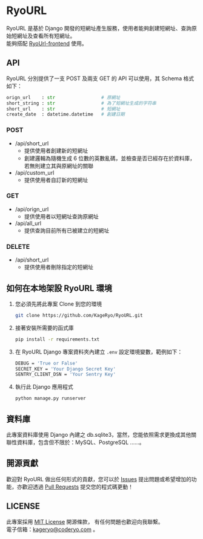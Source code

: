 # RyoURL
RyoURL 是基於 Django 開發的短網址產生服務，使用者能夠創建短網址、查詢原始短網址及查看所有短網址。  
能夠搭配 [RyoUrl-frontend](https://github.com/KageRyo/RyoURL-frontend) 使用。  

## API
RyoURL 分別提供了一支 POST 及兩支 GET 的 API 可以使用，其 Schema 格式如下：
```python
orign_url    : str                 # 原網址
short_string : str                 # 為了短網址生成的字符串
short_url    : str                 # 短網址
create_date  : datetime.datetime   # 創建日期
```
### POST
- /api/short_url
    - 提供使用者創建新的短網址
    - 創建邏輯為隨機生成 6 位數的英數亂碼，並檢查是否已經存在於資料庫，若無則建立其與原網址的關聯
- /api/custom_url
    - 提供使用者自訂新的短網址
### GET
- /api/orign_url
    - 提供使用者以短網址查詢原網址
- /api/all_url
    - 提供查詢目前所有已被建立的短網址
### DELETE
- /api/short_url
    - 提供使用者刪除指定的短網址

## 如何在本地架設 RyoURL 環境
1. 您必須先將此專案 Clone 到您的環境
    ```bash
    git clone https://github.com/KageRyo/RyoURL.git
    ```
2. 接著安裝所需要的函式庫
    ```bash
    pip install -r requirements.txt
    ```
3. 在 RyoURL Django 專案資料夾內建立 `.env` 設定環境變數，範例如下：
    ```bash
    DEBUG = 'True or False'
    SECRET_KEY = 'Your Django Secret Key'
    SENTRY_CLIENT_DSN = 'Your Sentry Key'
    ```
4. 執行此 Django 應用程式
    ```bash
    python manage.py runserver
    ```

## 資料庫
此專案資料庫使用 Django 內建之 db.sqlite3，當然，您能依照需求更換成其他關聯性資料庫，包含但不限於：MySQL、PostgreSQL ......。

## 開源貢獻
歡迎對 RyoURL 做出任何形式的貢獻，您可以於 [Issues](https://github.com/KageRyo/RyoURL/issues) 提出問題或希望增加的功能，亦歡迎透過 [Pull Requests](https://github.com/KageRyo/RyoURL/pulls) 提交您的程式碼更動！

## LICENSE
此專案採用 [MIT License](License) 開源條款，
有任何問題也歡迎向我聯繫。  
電子信箱：[kageryo@coderyo.com](mailto:kageryo@coderyo.com) 。